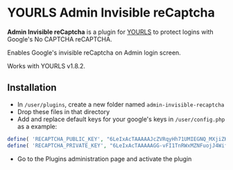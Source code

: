 YOURLS Admin Invisible reCaptcha
====================

**Admin Invisible reCaptcha** is a plugin for [YOURLS](https://github.com/YOURLS/YOURLS) to protect logins with Google's No CAPTCHA reCAPTCHA.

Enables Google's invisible reCaptcha on Admin login screen.

Works with YOURLS v1.8.2.

Installation
------------

* In `/user/plugins`, create a new folder named `admin-invisible-recaptcha`
* Drop these files in that directory
* Add and replace default keys for your google's keys in `/user/config.php` as a example:

```php
define( 'RECAPTCHA_PUBLIC_KEY', "6LeIxAcTAAAAAJcZVRqyHh71UMIEGNQ_MXjiZKhI" );
define( 'RECAPTCHA_PRIVATE_KEY', "6LeIxAcTAAAAAGG-vFI1TnRWxMZNFuojJ4WifJWe" );
```

* Go to the Plugins administration page and activate the plugin
